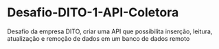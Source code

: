 # Desafio-DITO-1-API-Coletora
Desafio da empresa DITO, criar uma API que possibilita inserção, leitura, atualização e remoção de dados em um banco de dados remoto
